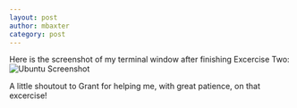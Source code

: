 ```yaml
---
layout: post
author: mbaxter
category: post
---
```

Here is the screenshot of my terminal window after finishing Excercise Two:
![Ubuntu Screenshot](https://lh4.googleusercontent.com/-tEca61KR_-Y/UkmAn-UgcqI/AAAAAAAAAV0/CcMleZaBLfw/w607-h322-no/Screen+Shot+2013-09-30+at+9.21.54+AM.png "Ubuntu Screenshot")

A little shoutout to Grant for helping me, with great patience, on that excercise!
